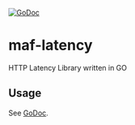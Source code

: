 [![GoDoc](https://godoc.org/github.com/herzog31/maf-latency?status.svg)](https://godoc.org/github.com/herzog31/maf-latency)

# maf-latency
HTTP Latency Library written in GO

## Usage
See [GoDoc](https://godoc.org/github.com/herzog31/maf-latency).